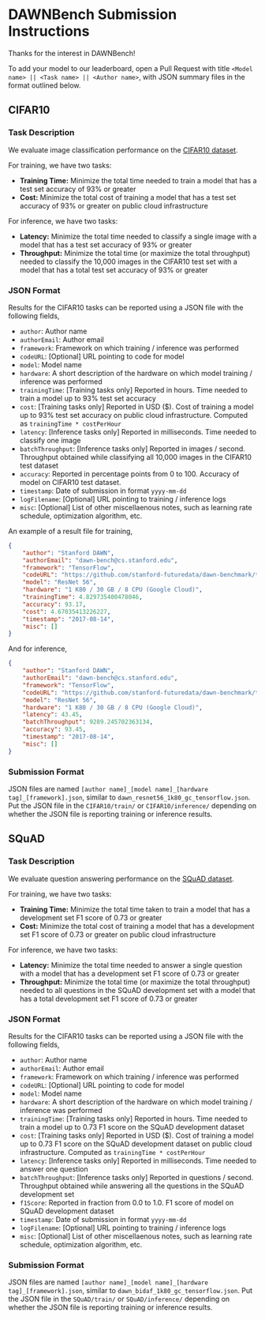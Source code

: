 # DAWNBench Submission Instructions

Thanks for the interest in DAWNBench!

To add your model to our leaderboard, open a Pull Request with title `<Model name> || <Task name> || <Author name>`,
with JSON summary files in the format outlined below.

## CIFAR10

### Task Description

We evaluate image classification performance on the [CIFAR10 dataset](https://www.cs.toronto.edu/~kriz/cifar.html).

For training, we have two tasks:
- **Training Time:** Minimize the total time needed to train a model that has a test set accuracy of
  93% or greater
- **Cost:** Minimize the total cost of training a model that has a test set accuracy of 93% or greater on
  public cloud infrastructure

For inference, we have two tasks:
- **Latency:** Minimize the total time needed to classify a single image with a model that has a test
  set accuracy of 93% or greater
- **Throughput:** Minimize the total time (or maximize the total throughput) needed to classify the 10,000 images
  in the CIFAR10 test set with a model that has a total test set accuracy of 93% or greater

### JSON Format

Results for the CIFAR10 tasks can be reported using a JSON file with the following fields,

- `author`: Author name
- `authorEmail`: Author email
- `framework`: Framework on which training / inference was performed
- `codeURL`: [Optional] URL pointing to code for model
- `model`: Model name
- `hardware`: A short description of the hardware on which model training / inference was performed
- `trainingTime`: [Training tasks only] Reported in hours. Time needed to train a model up to
  93% test set accuracy
- `cost`: [Training tasks only] Reported in USD ($). Cost of training a model up to 93% test set accuracy
  on public cloud infrastructure. Computed as `trainingTime * costPerHour`
- `latency`: [Inference tasks only] Reported in milliseconds. Time needed to classify one image
- `batchThroughput`: [Inference tasks only] Reported in images / second. Throughput
  obtained while classifying all 10,000 images in the CIFAR10 test dataset
- `accuracy`: Reported in percentage points from 0 to 100. Accuracy of model on CIFAR10 test dataset.
- `timestamp`: Date of submission in format `yyyy-mm-dd`
- `logFilename`: [Optional] URL pointing to training / inference logs
- `misc`: [Optional] List of other miscellaenous notes, such as learning rate schedule, optimization algorithm,
  etc.
  
An example of a result file for training,
```JSON
{
    "author": "Stanford DAWN",
    "authorEmail": "dawn-bench@cs.stanford.edu",
    "framework": "TensorFlow",
    "codeURL": "https://github.com/stanford-futuredata/dawn-benchmark/tree/master/tensorflow",
    "model": "ResNet 56",
    "hardware": "1 K80 / 30 GB / 8 CPU (Google Cloud)",
    "trainingTime": 4.829735400478046,
    "accuracy": 93.17,
    "cost": 4.67035413226227,
    "timestamp": "2017-08-14",
    "misc": []
}
```

And for inference,
```JSON
{
    "author": "Stanford DAWN",
    "authorEmail": "dawn-bench@cs.stanford.edu",
    "framework": "TensorFlow",
    "codeURL": "https://github.com/stanford-futuredata/dawn-benchmark/tree/master/tensorflow",
    "model": "ResNet 56",
    "hardware": "1 K80 / 30 GB / 8 CPU (Google Cloud)",
    "latency": 43.45,
    "batchThroughput": 9289.245702363134,
    "accuracy": 93.45,
    "timestamp": "2017-08-14",
    "misc": []
}
```

### Submission Format

JSON files are named `[author name]_[model name]_[hardware tag]_[framework].json`, similar to
`dawn_resnet56_1k80_gc_tensorflow.json`. Put the JSON file in the `CIFAR10/train/` or `CIFAR10/inference/`
depending on whether the JSON file is reporting training or inference results.

## SQuAD

### Task Description

We evaluate question answering performance on the [SQuAD dataset](https://rajpurkar.github.io/SQuAD-explorer/).

For training, we have two tasks:
- **Training Time:** Minimize the total time taken to train a model that has a development set F1 score of
  0.73 or greater
- **Cost:** Minimize the total cost of training a model that has a development set F1 score of 0.73 or greater on
  public cloud infrastructure

For inference, we have two tasks:
- **Latency:** Minimize the total time needed to answer a single question with a model that has a development
  set F1 score of 0.73 or greater
- **Throughput:** Minimize the total time (or maximize the total throughput) needed to all questions in the
  SQuAD development set with a model that has a total development set F1 score of 0.73 or greater

### JSON Format

Results for the CIFAR10 tasks can be reported using a JSON file with the following fields,

- `author`: Author name
- `authorEmail`: Author email
- `framework`: Framework on which training / inference was performed
- `codeURL`: [Optional] URL pointing to code for model
- `model`: Model name
- `hardware`: A short description of the hardware on which model training / inference was performed
- `trainingTime`: [Training tasks only] Reported in hours. Time needed to train a model up to
  0.73 F1 score on the SQuAD development dataset
- `cost`: [Training tasks only] Reported in USD ($). Cost of training a model up to 0.73 F1 score on the
  SQuAD development dataset on public cloud infrastructure. Computed as `trainingTime * costPerHour`
- `latency`: [Inference tasks only] Reported in milliseconds. Time needed to answer one question
- `batchThroughput`: [Inference tasks only] Reported in questions / second. Throughput
  obtained while answering all the questions in the SQuAD development set
- `f1Score`: Reported in fraction from 0.0 to 1.0. F1 score of model on SQuAD development dataset
- `timestamp`: Date of submission in format `yyyy-mm-dd`
- `logFilename`: [Optional] URL pointing to training / inference logs
- `misc`: [Optional] List of other miscellaenous notes, such as learning rate schedule, optimization algorithm,
  etc.

### Submission Format

JSON files are named `[author name]_[model name]_[hardware tag]_[framework].json`, similar to
`dawn_bidaf_1k80_gc_tensorflow.json`. Put the JSON file in the `SQuAD/train/` or `SQuAD/inference/`
depending on whether the JSON file is reporting training or inference results.
